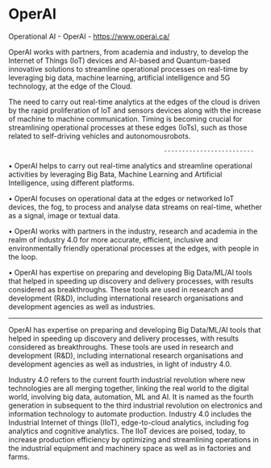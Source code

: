 # OperAI
Operational AI - OperAI - https://www.operai.ca/

OperAI works with partners, from academia and industry, to develop the Internet of Things (IoT) devices and AI-based and Quantum-based innovative solutions to streamline operational processes on real-time by leveraging big data, machine learning, artificial intelligence and 5G technology, at the edge of the Cloud. 

The need to carry out real-time analytics at the edges of the cloud is driven by the rapid proliferation of IoT and sensors devices along with the increase of machine to machine communication. Timing is becoming crucial  for streamlining operational processes at these edges (IoTs), such as those related to self-driving vehicles and autonomous ​robots.

                                               -------------------------
                                               
•	OperAI helps to carry out real-time analytics and streamline operational activities by leveraging Big Bata, Machine Learning and Artificial Intelligence, using different platforms. 

•	OperAI focuses on operational data at the edges or networked IoT devices, the fog, to process and analyse data streams on real-time, whether as a signal, image or textual data.  

•	OperAI works with partners in the industry, research and academia in the realm of industry 4.0 for more accurate, efficient, inclusive and environmentally friendly operational processes at the edges, with people in the loop.

•	OperAI has expertise on preparing and developing Big Data/ML/AI tools that helped in speeding up discovery and delivery processes, with results considered as breakthroughs. These tools are used in research and development (R&D), including international research organisations and development agencies as well as industries.

-------------------------

OperAI has expertise on preparing and developing Big Data/ML/AI tools that helped in speeding up discovery and delivery processes, with results considered as breakthroughs. These tools are used in research and development (R&D), including international research organisations and development agencies as well as industries, in light of industry 4.0.

Industry 4.0 refers to the current fourth industrial revolution where new technologies are all merging together, linking the real world to the digital world, involving big data, automation, ML and AI. It is named as the fourth generation in subsequent to the third industrial revolution on electronics and information technology to automate production. Industry 4.0 includes the Industrial Internet of things (IIoT), edge-to-cloud analytics, including fog analytics and cognitive analytics. The IIoT devices are poised, today, to increase production efficiency by optimizing and streamlining operations in the industrial equipment and machinery space as well as in factories and farms. 

